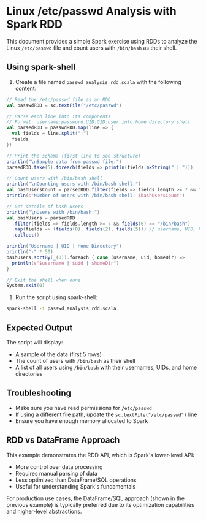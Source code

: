 # Linux /etc/passwd Analysis with Spark RDD

This document provides a simple Spark exercise using RDDs to analyze the Linux `/etc/passwd` file and count users with `/bin/bash` as their shell.

## Using spark-shell

1. Create a file named `passwd_analysis_rdd.scala` with the following content:

```scala
// Read the /etc/passwd file as an RDD
val passwdRDD = sc.textFile("/etc/passwd")

// Parse each line into its components
// Format: username:password:UID:GID:user info:home directory:shell
val parsedRDD = passwdRDD.map(line => {
  val fields = line.split(":")
  fields
})

// Print the schema (first line to see structure)
println("\nSample data from passwd file:")
parsedRDD.take(5).foreach(fields => println(fields.mkString(" | ")))

// Count users with /bin/bash shell
println("\nCounting users with /bin/bash shell:")
val bashUsersCount = parsedRDD.filter(fields => fields.length >= 7 && fields(6) == "/bin/bash").count()
println(s"Number of users with /bin/bash shell: $bashUsersCount")

// Get details of bash users
println("\nUsers with /bin/bash:")
val bashUsers = parsedRDD
  .filter(fields => fields.length >= 7 && fields(6) == "/bin/bash")
  .map(fields => (fields(0), fields(2), fields(5))) // username, UID, home directory
  .collect()

println("Username | UID | Home Directory")
println("-" * 50)
bashUsers.sortBy(_(0)).foreach { case (username, uid, homeDir) =>
  println(s"$username | $uid | $homeDir")
}

// Exit the shell when done
System.exit(0)
```

1. Run the script using spark-shell:

```bash
spark-shell -i passwd_analysis_rdd.scala
```

## Expected Output

The script will display:
- A sample of the data (first 5 rows)
- The count of users with `/bin/bash` as their shell
- A list of all users using `/bin/bash` with their usernames, UIDs, and home directories

## Troubleshooting

- Make sure you have read permissions for `/etc/passwd`
- If using a different file path, update the `sc.textFile("/etc/passwd")` line
- Ensure you have enough memory allocated to Spark

## RDD vs DataFrame Approach

This example demonstrates the RDD API, which is Spark's lower-level API:
- More control over data processing
- Requires manual parsing of data
- Less optimized than DataFrame/SQL operations
- Useful for understanding Spark's fundamentals

For production use cases, the DataFrame/SQL approach (shown in the previous example) is typically preferred due to its optimization capabilities and higher-level abstractions.
